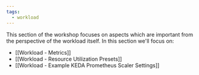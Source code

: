 ```yaml
---
tags:
  - workload
---
```


This section of the workshop focuses on aspects which are important from the perspective of the workload itself. 
In this section we'll focus on:

- [[Workload - Metrics]]
- [[Workload - Resource Utilization Presets]]
- [[Workload - Example KEDA Prometheus Scaler Settings]]